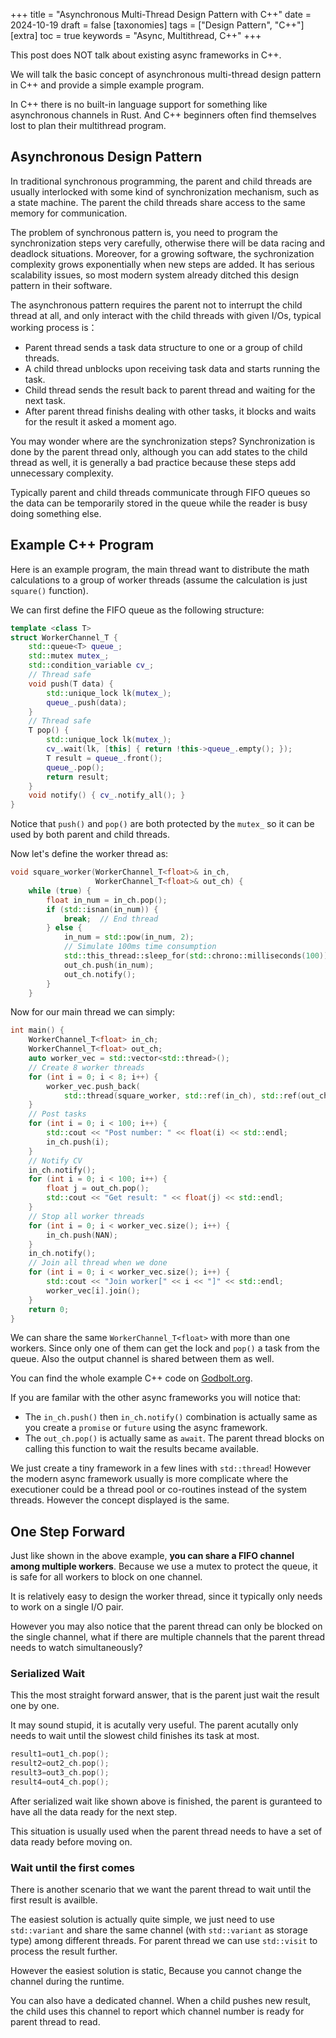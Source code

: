 +++
title = "Asynchronous Multi-Thread Design Pattern with C++"
date = 2024-10-19
draft = false
[taxonomies]
  tags = ["Design Pattern", "C++"]
[extra]
  toc = true
	keywords = "Async, Multithread, C++"
+++

This post does NOT talk about existing async frameworks in C++.

We will talk the basic concept of asynchronous multi-thread design pattern in C++ and provide a simple example program.

In C++ there is no built-in language support for something like asynchronous channels in Rust. And C++ beginners often find themselves lost to plan their multithread program.

## Asynchronous Design Pattern

In traditional synchronous programming, the parent and child threads are usually interlocked with some kind of synchronization mechanism, such as a state machine. The parent the child threads share access to the same memory for communication.

The problem of synchronous pattern is, you need to program the synchronization steps very carefully, otherwise there will be data racing and deadlock situations. Moreover, for a growing software, the sychronization complexity grows exponentially when new steps are added. It has serious scalability issues, so most modern system already ditched this design pattern in their software.

The asynchronous pattern requires the parent not to interrupt the child thread at all, and only interact with the child threads with given I/Os, typical working process is：

* Parent thread sends a task data structure to one or a group of child threads.
* A child thread unblocks upon receiving task data and starts running the task.
* Child thread sends the result back to parent thread and waiting for the next task.
* After parent thread finishs dealing with other tasks, it blocks and waits for the result it asked a moment ago.

You may wonder where are the synchronization steps? Synchronization is done by the parent thread only, although you can add states to the child thread as well, it is generally a bad practice because these steps add unnecessary complexity.

Typically parent and child threads communicate through FIFO queues so the data can be temporarily stored in the queue while the reader is busy doing something else.

## Example C++ Program

Here is an example program, the main thread want to distribute the math calculations to a group of worker threads (assume the calculation is just `square()` function).

We can first define the FIFO queue as the following structure:

```cpp
template <class T>
struct WorkerChannel_T {
    std::queue<T> queue_;
    std::mutex mutex_;
    std::condition_variable cv_;
    // Thread safe
    void push(T data) {
        std::unique_lock lk(mutex_);
        queue_.push(data);
    }
    // Thread safe
    T pop() {
        std::unique_lock lk(mutex_);
        cv_.wait(lk, [this] { return !this->queue_.empty(); });
        T result = queue_.front();
        queue_.pop();
        return result;
    }
    void notify() { cv_.notify_all(); }
}
```

Notice that `push()` and `pop()` are both protected by the `mutex_` so it can be used by both parent and child threads.

Now let's define the worker thread as:

```cpp
void square_worker(WorkerChannel_T<float>& in_ch,
                   WorkerChannel_T<float>& out_ch) {
    while (true) {
        float in_num = in_ch.pop();
        if (std::isnan(in_num)) {
            break;  // End thread
        } else {
            in_num = std::pow(in_num, 2);
            // Simulate 100ms time consumption
            std::this_thread::sleep_for(std::chrono::milliseconds(100));
            out_ch.push(in_num);
            out_ch.notify();
        }
    }
```

Now for our main thread we can simply:

```cpp
int main() {
    WorkerChannel_T<float> in_ch;
    WorkerChannel_T<float> out_ch;
    auto worker_vec = std::vector<std::thread>();
    // Create 8 worker threads
    for (int i = 0; i < 8; i++) {
        worker_vec.push_back(
            std::thread(square_worker, std::ref(in_ch), std::ref(out_ch)));
    }
    // Post tasks
    for (int i = 0; i < 100; i++) {
        std::cout << "Post number: " << float(i) << std::endl;
        in_ch.push(i);
    }
    // Notify CV
    in_ch.notify();
    for (int i = 0; i < 100; i++) {
        float j = out_ch.pop();
        std::cout << "Get result: " << float(j) << std::endl;
    }
    // Stop all worker threads
    for (int i = 0; i < worker_vec.size(); i++) {
        in_ch.push(NAN);
    }
    in_ch.notify();
    // Join all thread when we done
    for (int i = 0; i < worker_vec.size(); i++) {
        std::cout << "Join worker[" << i << "]" << std::endl;
        worker_vec[i].join();
    }
    return 0;
}
```

We can share the same `WorkerChannel_T<float>` with more than one workers. Since only one of them can get the lock and `pop()` a task from the queue. Also the output channel is shared between them as well.

You can find the whole example C++ code on [Godbolt.org](https://godbolt.org/#z:OYLghAFBqd5QCxAYwPYBMCmBRdBLAF1QCcAaPECAMzwBtMA7AQwFtMQByARg9KtQYEAysib0QXACx8BBAKoBnTAAUAHpwAMvAFYTStJg1DIApACYAQuYukl9ZATwDKjdAGFUtAK4sGIAMxcpK4AMngMmAByPgBGmMQgAGyJpAAOqAqETgwe3r4BQemZjgJhEdEscQnJtpj2JQxCBEzEBLk%2BfoG19dlNLQRlUbHxSSkKza3t%2BV3j/YMVVaMAlLaoXsTI7Bzm/uHI3lgA1Cb%2BbsgsTAQIJ9gmGgCCO3sHmMenaAz4DQD6AG4teCYMXoNzujzMuwY%2By8RxObic42ImFYoIeTyhLzebhYXgImFUqPBkOhsNOAEcvJhKYT0STXnCrkimOgaRDnjD6adfpgHCQaQ88SxUgY8Vj9kwFApDgAVQmIrwOQ4AdRIAGt4m4EIYIrRvtLjgB2KwPQ6mw7jdAgEAUqmYOGy/zYQ42ynfE7G%2B5m80ES0gHF41SHf34t3%2BD1ei1Wj5fbJ/AFA%2BiHZC/UPhs0AenTMoQTPQ5qYVDtJrNv1QeDzqS8CgQEH16EuTCWhrTXtNkZAXgYeBt31oqGQqsOtFVEGDqm%2BS3dYNbZpdmG%2BADpK9WIPXmpOw9OzSYDQARLemzPZ3P5wsHmWHdKpCBNnct1vtzvd119gdDkdjidT4sz5OLgDuTCEBAw6kMcACsFhXHgCgmOBu7NocSIEOsDCHGAYDQQoAC0NxzoumBCgQACeN7uoau4bveXr6kiCheLQBBvAh%2BELlQxCyGRm4/q2rFXlx1FmshqFIZg9GMd%2Bnrbnu56luWhwMKgjhUKRt5GkmKYLopynEd8Yi0AJFFgju%2B7cY8DxyXmCgUi087/mq8QQCqxDqsQmranUepwlQfaXKCZiJIc4TfMgCCkOeM6Raazmue5DA6l5pw%2BagfmOuYgVrAQIUIGp97/ggdCvBABDEJSuURWayWXEFDDfAwPjMTV2VLqg15URVpp4FQhwQO2MHMAwEDBfVLBLOVPFRTETKquRhxHtgnyHIyyIshN0kIXUSjNh1rbDQ1JwIe26T/kNtUjWBZjtWtM5HkIeA4iKrxcBoGgsFKjhsEmAj0UR2Q7RGPpWlh3zLcyVoKPQmCpN8/DEL1gMoDmAioFaLB0LQME8gI6AKBAz0aGNklRV6mXNcuNZ7aNRPE6apOhVpSldap1MziZ55s2iMlog84RMRc4Q3ttPExRqWrxZ5DpuFVBA3E1oUs8qDluWLCWS9Lst09cZlekwuKoIc9kufEfw8o17bcryxBwu2oMso6AnnkebhMqKAAcBtK0tOYrbBPGwz1vNBY1GjkXgWKHK7ofWNY41STOhuuSbyBLlWCDfDETADhA/1mjb3vMr1NlIt8CfxGB7ZIlQp3ZSs3q%2BpXECa2NV1x0ZPFHsoGRMc0Ciqr7rf%2B6dTFhwdhwh2GQdwoc%2BNR5YMdC63AO%2BmguJYlP5hmJ34wKcMCTHGYZhr6chzS0Nt6nFP7auLQCtesF9Pk2fCsc63R6RIzKmHG4ABq573wgDMdIOz9iQAOghJ7%2BAQuPCwEC3DTxerPKwlhY5RWlocbQjVNYtTarfXOCMV5MThOvA%2BABxTATE6IMQICAfeh8iHH1Ptoc%2BbhL4I2vs/Lmr8sxNFaocfSHsjbEC9rmfuXpB6BxHpAseodw6l2IEnBcmQABemBDJ4GjsgheUV/4pxXJEe4kQW5ehfnfWq9NtJM2AVww4AApMsaF%2BG2wNggRgBtXjoAEEWAeoCh4QKgTIqeciFHKNUVRIKGiLAoMiu2AhR84EbzseEARrk4JILoRfY%2BkiWHHw3nBfcB84l1ytOw7WkUgkW1Seo%2BCC5tD2KscYzhXphLEDQtA4ye4OArFoJwcCvA/DcF4CjDgLC56WHNGsDY9IIQ8FINQjgWgxqkFVAEfwC5/DrI2ZszZKRukcEkH0zQgzOC8AUCADQszDkrDgLAJAaAhSFTIBQCAdzUgPJAMAKQZg%2BB0DxMQU5EAYiHNIDEcILRiKcBmSC5gxBiIAHkYjaB5HMmZdy2CCFhQwWg4L5m8CwDELwwA3D6VOQM0gWALhGHEDisleAkQODwNyElWhgiqB5LiLYzLeZ1CBRjKaYKPBYCBSVe6ELeDcmIDEDImBdyEUMMADGRhLl8AMMABQ388CYH/LC1IjBRUyEECIMQ7ApD6vkEoNQQLdBBAMIq0woybC8tOZAFYrUGgksGeK4g5YxLwAgMwNgIALTitIP8bw7A7VIIsGYAmKw7BIuyC4T4Uw/BBFCOEIYlQRiFAyFkAQya9BFFzQweYu89BxvpQIPokxPAdDLXUeNlaJgDHTQsLNtgm35qCLMVoJbM0JC4LGiZmwJBdJ6Qc6lQzDiqFdokbCiRJCHGAMgZA09JALkPhAXAhBQE7AHbwOZCyVjLK4OBBckgACcGgzCu2jZIF6d7z1cANPoTg%2BzSD9OZUMk5ZyLk4quTARAIBMqVgIOQSgLyHmRFYFsads752LuXau9dvBMBfBIOWPQ/ADWiHECarDZqVDqGpVa0g/5iBMFSKK0dHBenvqBUM2FuIQOHFQN1WDc6F1LpXVIddPUPD3PoEI3dSx92XKPSAcCXAFxPsSP4V2khEgBUU%2BBA00hdlvo/Ucjg37zkHs6dRsw47P3HN/YekN8RMjOEkEAA).

If you are familar with the other async frameworks you will notice that:

* The `in_ch.push()` then `in_ch.notify()` combination is actually same as you create a `promise` or `future` using the async framework.
* The `out_ch.pop()` is actually same as `await`. The parent thread blocks on calling this function to wait the results became available.

We just create a tiny framework in a few lines with `std::thread`! However the modern async framework usually is more complicate where the executioner could be a thread pool or co-routines instead of the system threads. However the concept displayed is the same.

## One Step Forward

Just like shown in the above example, **you can share a FIFO channel among multiple workers**. Because we use a mutex to protect the queue, it is safe for all workers to block on one channel. 

It is relatively easy to design the worker thread, since it typically only needs to work on a single I/O pair.

However you may also notice that the parent thread can only be blocked on the single channel, what if there are multiple channels that the parent thread needs to watch simultaneously?

### Serialized Wait

This the most straight forward answer, that is the parent just wait the result one by one.

It may sound stupid, it is acutally very useful. The parent acutally only needs to wait until the slowest child finishes its task at most.

```cpp
result1=out1_ch.pop();
result2=out2_ch.pop();
result3=out3_ch.pop();
result4=out4_ch.pop();
```

After serialized wait like shown above is finished, the parent is guranteed to have all the data ready for the next step.

This situation is usually used when the parent thread needs to have a set of data ready before moving on.

### Wait until the first comes

There is another scenario that we want the parent thread to wait until the first result is availble.

The easiest solution is actually quite simple, we just need to use `std::variant` and share the same channel (with `std::variant` as storage type) among different threads. For parent thread we can use `std::visit` to process the result further.

However the easiest solution is static, Because you cannot change the channel during the runtime.

You can also have a dedicated channel. When a child pushes new result, the child uses this channel to report which channel number is ready for parent thread to read.

